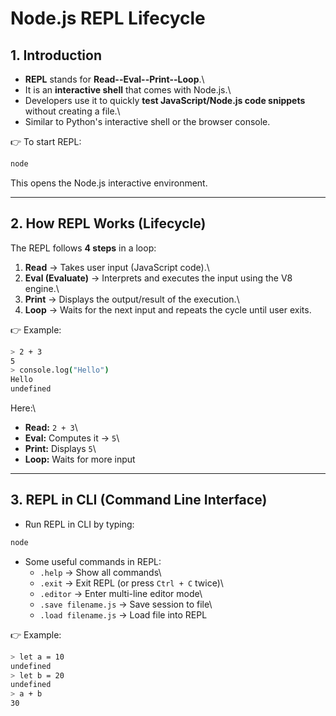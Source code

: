 # Node.js REPL Lifecycle

## 1. Introduction

-   **REPL** stands for **Read--Eval--Print--Loop**.\
-   It is an **interactive shell** that comes with Node.js.\
-   Developers use it to quickly **test JavaScript/Node.js code
    snippets** without creating a file.\
-   Similar to Python's interactive shell or the browser console.

👉 To start REPL:

``` bash
node
```

This opens the Node.js interactive environment.

------------------------------------------------------------------------

## 2. How REPL Works (Lifecycle)

The REPL follows **4 steps** in a loop:

1.  **Read** → Takes user input (JavaScript code).\
2.  **Eval (Evaluate)** → Interprets and executes the input using the V8
    engine.\
3.  **Print** → Displays the output/result of the execution.\
4.  **Loop** → Waits for the next input and repeats the cycle until user
    exits.

👉 Example:

``` bash
> 2 + 3
5
> console.log("Hello")
Hello
undefined
```

Here:\
- **Read:** `2 + 3`\
- **Eval:** Computes it → `5`\
- **Print:** Displays `5`\
- **Loop:** Waits for more input

------------------------------------------------------------------------

## 3. REPL in CLI (Command Line Interface)

-   Run REPL in CLI by typing:

``` bash
node
```

-   Some useful commands in REPL:
    -   `.help` → Show all commands\
    -   `.exit` → Exit REPL (or press `Ctrl + C` twice)\
    -   `.editor` → Enter multi-line editor mode\
    -   `.save filename.js` → Save session to file\
    -   `.load filename.js` → Load file into REPL

👉 Example:

``` bash
> let a = 10
undefined
> let b = 20
undefined
> a + b
30
```

